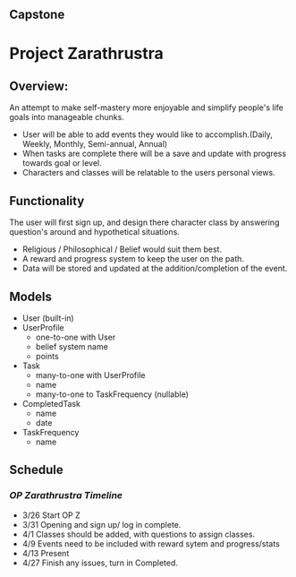 ## Capstone

# Project Zarathrustra

## Overview:

An attempt to make self-mastery more enjoyable and simplify 
people's life goals into manageable chunks.

- User will be able to add events they would like to accomplish.(Daily, Weekly, Monthly, Semi-annual, Annual)
- When tasks are complete there will be a save and update with progress towards goal or level.
- Characters and classes will be relatable to the users personal views.

## Functionality

The user will first sign up, and design there character class by answering question's around and hypothetical situations.

- Religious / Philosophical / Belief would suit them best.
- A reward and progress system to keep the user on the path.
- Data will be stored and updated at the addition/completion of the event.



## Models

- User (built-in)
- UserProfile
  - one-to-one with User
  - belief system name
  - points
- Task
  - many-to-one with UserProfile
  - name
  - many-to-one to TaskFrequency (nullable)
- CompletedTask
  - name
  - date
- TaskFrequency
  - name

    
## Schedule

### *OP Zarathrustra Timeline*

- 3/26 Start OP Z
- 3/31 Opening and sign up/ log in complete.
- 4/1 Classes should be added, with questions to assign classes.
- 4/9 Events need to be included with reward sytem and progress/stats
- 4/13 Present
- 4/27 Finish any issues, turn in Completed. 




